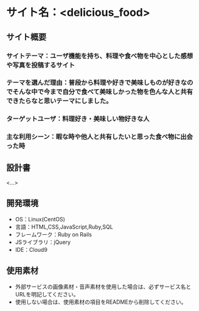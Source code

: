 # サイト名：<delicious_food>

## サイト概要
### サイトテーマ：ユーザ機能を持ち、料理や食べ物を中心とした感想や写真を投稿するサイト


### テーマを選んだ理由：普段から料理や好きで美味しものが好きなのでそんな中で今まで自分で食べて美味しかった物を色んな人と共有できたらなと思いテーマにしました。


### ターゲットユーザ：料理好き・美味しい物好きな人


### 主な利用シーン：暇な時や他人と共有したいと思った食べ物に出会った時


## 設計書
<...>

## 開発環境
- OS：Linux(CentOS)
- 言語：HTML,CSS,JavaScript,Ruby,SQL
- フレームワーク：Ruby on Rails
- JSライブラリ：jQuery
- IDE：Cloud9

## 使用素材
- 外部サービスの画像素材・音声素材を使用した場合は、必ずサービス名とURLを明記してください。
- 使用しない場合は、使用素材の項目をREADMEから削除してください。